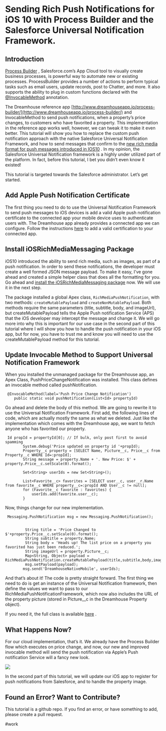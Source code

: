 # Sending Rich Push Notifications for iOS 10 with Process Builder and the Salesforce Universal Notification Framework. 

## Introduction
[Process Builder](https://trailhead.salesforce.com/modules/business_process_automation/units/process_builder) , Salesforce.com’s App Cloud tool to visually create business processes, is powerful way to automate new or existing processes. ProcessBuilder provides a number of actions to perform typical tasks such as email users, update records, post to Chatter, and more. It also supports the ability to plug in custom functions declared with the [@InvocableMethod](https://developer.salesforce.com/docs/atlas.en-us.apexcode.meta/apexcode/apex_classes_annotation_InvocableMethod.htm) annotation.  

The Dreamhouse reference app [http://www.dreamhouseapp.io/process-builder/](http://www.dreamhouseapp.io/process-builder/) and InvocableMethod to send push notifications, when a property’s price changes, to customers who have favorited a property. This implementation in the reference app works well, however, we can tweak it to make it even better. This tutorial will show you how to replace the custom push notification approach with the native Salesforce Universal Notification Framework, and how to send messages that confirm to the [new rich media format for push messages introduced in IOS10](https://developer.apple.com/videos/play/wwdc2016/708/) .  In my opinion, the Salesforce Universal Notification framework is a highly under utilized part of the platform. In fact, before this tutorial, I bet you didn’t even know it existed!

This tutorial is targeted towards the Salesforce administrator. Let’s get started.

## Add Apple Push Notification Certificate
The first thing you need to do to use the Universal Notification Framework to send push messages to iOS devices is add a valid Apple push notification certificate to the connected app your mobile device uses to authenticate users with.  The Dreamhouse app already provides a connected app we can configure. Follow the instructions [here](https://developer.salesforce.com/docs/atlas.en-us.mobile_sdk.meta/mobile_sdk/push_ios_conn_app.htm) to add a valid certification to your connected app.

## Install iOSRichMediaMessaging Package
iOS10 introduced the ability to send rich media, such as images, as part of a push notification. In order to send these notifications, the developer must create a well formed JSON message payload. To make it easy, I’ve gone ahead and created a simple helper class that does all the formatting for you. Go ahead and [install the iOSRichMediaMessaging package](javascript:srcUp(‘https%3A%2F%2Flogin.salesforce.com%2Fpackaging%2FinstallPackage.apexp%3Fp0%3D04t360000011x0E%26isdtp%3Dp1’);) now. We will use it in the next step.

The package installed a global Apex class, `RichMediaPushNotification`, with two methods: `createMutablePayload` and `createNonMutablePayload`. Both methods require the same parameters (title, subtitle, body, and imageUrl), but createMutablePayload tells the Apple Push notification Service (APS) that the iOS developer may intercept the message and change it. We will go more into why this is important for our use case in the second part of this tutorial where I will show you how to handle the push notification in your iOS app, but for now, you have to trust me and know you will need to use the createMutablePayload method for this tutorial.



## Update Invocable Method to Support Universal Notification Framework
When you installed the unmanaged package for the Dreamhouse app, an Apex Class, PushPriceChangeNotification was installed. This class defines an invocable method called pushNotification.

```
 @InvocableMethod(label='Push Price Change Notification')
    public static void pushNotification(List<Id> propertyId)
```

Go ahead and delete the body of this method. We are going to rewrite it to use the Universal Notification Framework.  First add, the following lines of code, which are actually mostly  the same as what we deleted. Just like the implementation which comes with the Dreamhouse app, we want to fetch anyone who has favorited our property.

```
 Id propId = propertyId[0]; // If bulk, only post first to avoid spamming
        System.debug('Price updated on property id '+propId);
        Property__c property = [SELECT Name, Picture__c, Price__c from Property__c WHERE Id=:propId];
        String message = property.Name + '. New Price: $' + property.Price__c.setScale(0).format();

        Set<String> userIds = new Set<String>();

        List<Favorite__c> favorites = [SELECT user__c, user__r.Name from favorite__c WHERE property__c=:propId AND User__c != null];
        for (Favorite__c favorite : favorites) {
            userIds.add(favorite.user__c);
        }
```

Now, things change for our new implementation.

```
 Messaging.PushNotification msg = new Messaging.PushNotification();


         String title = 'Price Changed to $'+property.Price__c.setScale(0).format();
         String subtitle = property.Name;
         String body = 'Heads up! The list price on a property you favorited has just been reduced.';
         String imageUrl = property.Picture__c;
         Map<String, Object> payload = RichMediaPushNotification.createMutablePayload(title,subtitle,body,imageUrl);
         msg.setPayload(payload);
        msg.send('DreamhouseNativeMobile', userIds);
```

And that’s about it! The code is pretty straight forward. The first thing we need to do is get an instance of the Universal Notification framework, then define the values we want to pass to our RichMediaPushNotificationFramework, which now also includes the URL of the property picture (stored in Picture__c in the Dreamhouse Property object).

If you need it, the full class is available [here](https://gist.github.com/quintonwall/5a49d1a26d4e35dbd625eaeb96717973) .

## What Happens Now?
For our cloud implementation, that’s it. We already have the Process Builder flow which executes on price change, and now, our new and improved invocable method will send the push notification via Apple’s Push notification Service will a fancy new look.

![](Sending%20Rich%20Push%20Notifications%20for%20iOS%2010%20with%20Process%20Builder%20and%20the%20Salesforce%20Universal%20Notification%20Framework./push-compact.png)

In the second part of this tutorial, we will update our iOS app to register for push notifications from Salesforce, and to handle the property image.

## Found an Error? Want to Contribute?
This tutorial is a github repo. If you find an error, or have something to add, please create a pull request.



#work
